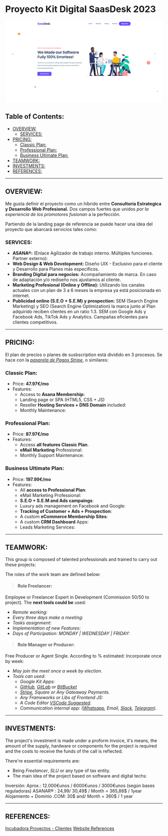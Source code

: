 # Proyecto Kit Digital SaasDesk 2023

[![SaasDesk LandingPage](./assets/saasdesk-landingpage.png)](http://dev.pedrogarcia.gq/saasdesk/)

## Table of Contents:

- [OVERVIEW:](#overview)
  - [SERVICES:](#services)
- [PRICING:](#pricing)
  - [Classic Plan:](#classic-plan)
  - [Professional Plan:](#professional-plan)
  - [Business Ultimate Plan:](#business-ultimate-plan)
- [TEAMWORK:](#teamwork)
- [INVESTMENTS:](#investments)
- [REFERENCES:](#references)

---

## OVERVIEW:

Me gusta definir el proyecto como un híbrido entre **Consultoria Estrategica y Desarrollo Web Profesional.**
Dos campos fuertes que unidos _por la experiencia de los promotores fusionan_ a la perfección.

Partiendo de la landing page de referencia se puede hacer una idea del proyecto que abarcará servicios tales como:

### SERVICES:

- **ASANA®:**
  (Enlace Agilízador de trabajo interno. Múltiples funciones. Partner externo):
- **Web Design & Web Development:**
  Diseño UIX - Exclusivo para el cliente y Desarrollo para Planes más específicos.
- **Branding Digital para negocios:**
  Acompañamiento de marca. En caso de adaptación y/o rediseño nos ajustamos al cliente.
- **Marketing Profesional (Online y Offline):**
  Utilizando los canales actuales con un plan de 3 a 6 meses la empresa ya está posicionada en internet.
- **Publicidad online (S.E.O + S.E.M) y prospection:**
  SEM (Search Engine Marketing) y SEO (Search Engine Optimization) la marca junto al Plan adquirido reciben clientes en un ratio 1:3. SEM con Google Ads y Facebook Ads, TikTok Ads y Analytics. Campañas eficientes para clientes competitivos.

---

## PRICING:

El plan de precios o planes de susbscription está dividido en 3 procesos. Se hace con la [_pasarela de Pagos Stripe_](https://stripe.com/es), o similares:

### Classic Plan:

- Price: **47.97€/mo**
- Features:
  - Access to **Asana Membership:**
  - Landing page or SPA (HTML5, CSS + JS)
  - Reseller **Hosting Services + DNS Domain** included:
  - Monthly Maintenance:

### Professional Plan:

- Price: **87.97€/mo**
- Features:
  - Access **all features Classic Plan**.
  - **eMail Marketing** Professional:
  - Monthly Support Maintenance:

### Business Ultimate Plan:

- Price: **197.99€/mo**
- Features:
  - All **access to Professional Plan**:
  - eMail Marketing Professional:
  - **S.E.O + S.E.M and Ads campaings**:
  - Luxury ads management on Facebook and Google:
  - **Tracking of Customer + Ads + Prospection**:
  - A custom **eCommerce Membership Sites**:
  - A custom **CRM Dashboard** Apps:
  - Leads Marketing Services:

---

## TEAMWORK:

This group is composed of talented professionals and trained to carry out these projects:

The roles of the work team are defined below:

> #### Role Freelancer:

Employee or Freelancer Expert in Development (Commission 50/50 to project). The **next tools could be** used:

- _Remote working:_
- _Every three days make a meeting_:
- _Tasks assignment:_
- _Implementation of new Features:_
- _Days of Participation: MONDAY | WEDNESDAY | FRIDAY:_

> #### Role Manager or Producer:

Free Producer or Agent Single. According to % estimated: Incorporate once by week:

- _May join the meet once a week by election._
- _Tools can used:_
  - _Google Kit Apps:_
  - _[GitHub](https://github.com), [GitLab](https://gitlab.com) or [BitBucket](https://bitbucket.org/)_
  - _[Stripe](https://stripe.com/), Square or Any Gateaway Payments._
  - _Any Frameworks or Libs of Frontend JS:_
  - _A Code Editor [VSCode Suggested](https://code.visualstudio.com/)._
  - _Communication internal app: ([Whatsapp](https://web.whatsapp.com/), Email, [Slack](https://slack.com/intl/es-es/), [Telegram](https://telegram.org/))._

---

## INVESTMENTS:

The project's investment is made under a proform invoice, it's means, the amount of the supply, hardware or components for the project is required and the costs to receive the funds of the call is reflected.

There're essential requirements are:

- Being _Freelancer_, _SLU_ or any type of tax entity.
- The main idea of the project based on software and digital techs:

Inversión: Aprox.: 12.000€unos / 6000€unos / 3000€unos (según bases reguladoras)
ASANAR® : 24,99/ 30,49$ / Month = 365,88$ / 1year
Alojamiento + Dominio .COM: 30$ and/ Month = 360$ / 1 year

---

## REFERENCES:

[Incubadora Proyectos - Clientes](https://acelerapyme.com)
[Website References](http://dev.pedrogarcia.gq/zoric/index-1.html)
